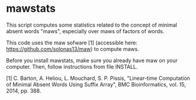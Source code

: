 # mawstats
This script computes some statistics related to the concept of minimal absent words "maws", especially over maws of factors of words.

This code uses the maw sofware \[1\] (accessible here: https://github.com/solonas13/maw) to compute maws.

Before you install mawstats, make sure you already have maw on your computer. Then, follow instructions from file INSTALL.



[1] C. Barton, A. Heliou, L. Mouchard, S. P. Pissis, "Linear-time Computation of Minimal Absent Words Using Suffix Array", BMC Bioinformatics, vol. 15, 2014, pp. 388.
